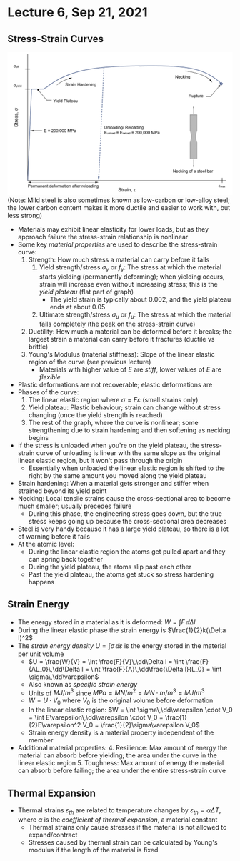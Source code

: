 # Lecture 6, Sep 21, 2021

## Stress-Strain Curves

![Stress-strain curve of mild steel](imgs/mild_steel_stress_strain.png)
(Note: Mild steel is also sometimes known as low-carbon or low-alloy steel; the lower carbon content makes it more ductile and easier to work with, but less strong)

* Materials may exhibit linear elasticity for lower loads, but as they approach failure the stress-strain relationship is nonlinear
* Some key *material properties* are used to describe the stress-strain curve:
	1. Strength: How much stress a material can carry before it fails
		1. Yield strength/stress $\sigma _y$ or $f_y$: The stress at which the material starts yielding (permanently deforming); when yielding occurs, strain will increase even without increasing stress; this is the *yield plateau* (flat part of graph)
			* The yield strain is typically about $0.002$, and the yield plateau ends at about $0.05$
		2. Ultimate strength/stress $\sigma _u$ or $f_u$: The stress at which the material fails completely (the peak on the stress-strain curve)
	2. Ductility: How much a material can be deformed before it breaks; the largest strain a material can carry before it fractures (ductile vs brittle)
	3. Young's Modulus (material stiffness): Slope of the linear elastic region of the curve (see previous lecture)
		* Materials with higher value of $E$ are *stiff*, lower values of $E$ are *flexible*
* Plastic deformations are not recoverable; elastic deformations are
* Phases of the curve:
	1. The linear elastic region where $\sigma = E\varepsilon$ (small strains only)
	2. Yield plateau: Plastic behaviour; strain can change without stress changing (once the yield strength is reached)
	3. The rest of the graph, where the curve is nonlinear; some strengthening due to strain hardening and then softening as necking begins
* If the stress is unloaded when you're on the yield plateau, the stress-strain curve of unloading is linear with the same slope as the original linear elastic region, but it won't pass through the origin
	* Essentially when unloaded the linear elastic region is shifted to the right by the same amount you moved along the yield plateau
* Strain hardening: When a material gets stronger and stiffer when strained beyond its yield point
* Necking: Local tensile strains cause the cross-sectional area to become much smaller; usually precedes failure
	* During this phase, the engineering stress goes down, but the true stress keeps going up because the cross-sectional area decreases
* Steel is very handy because it has a large yield plateau, so there is a lot of warning before it fails
* At the atomic level:
	* During the linear elastic region the atoms get pulled apart and they can spring back together
	* During the yield plateau, the atoms slip past each other
	* Past the yield plateau, the atoms get stuck so stress hardening happens

## Strain Energy

* The energy stored in a material as it is deformed: $W = \int F\,\dd\Delta l$
* During the linear elastic phase the strain energy is $\frac{1}{2}k(\Delta l)^2$
* The *strain energy density* $U = \int \sigma\,\dd\varepsilon$ is the energy stored in the material per unit volume
	* $U = \frac{W}{V} = \int \frac{F}{V}\,\dd\Delta l = \int \frac{F}{AL_0}\,\dd\Delta l = \int \frac{F}{A}\,\dd\frac{\Delta l}{L_0} = \int \sigma\,\dd\varepsilon$
	* Also known as *specific strain energy*
	* Units of $\si{MJ/m^3}$ since $\si{MPa} = \si{MN/m^2} = \si{MN \cdot m/m^3} = \si{MJ/m^3}$
	* $W = U \cdot V_0$ where $V_0$ is the original volume before deformation
	* In the linear elastic region: $W = \int \sigma\,\dd\varepsilon \cdot V_0 = \int E\varepsilon\,\dd\varepsilon \cdot V_0 = \frac{1}{2}E\varepsilon^2 V_0 = \frac{1}{2}\sigma\varepsilon V_0$
	* Strain energy density is a material property independent of the member
* Additional material properties:
	4. Resilience: Max amount of energy the material can absorb before yielding; the area under the curve in the linear elastic region
	5. Toughness: Max amount of energy the material can absorb before failing; the area under the entire stress-strain curve

## Thermal Expansion

* Thermal strains $\varepsilon_{th}$ are related to temperature changes by $\varepsilon_{th} = \alpha\Delta T$, where $\alpha$ is the *coefficient of thermal expansion*, a material constant
	* Thermal strains only cause stresses if the material is not allowed to expand/contract
	* Stresses caused by thermal strain can be calculated by Young's modulus if the length of the material is fixed

